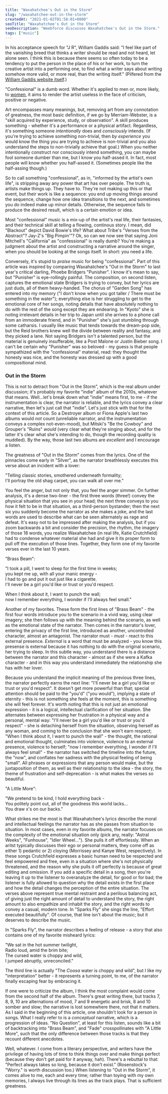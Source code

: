 ```yaml
---
title: "Waxahatchee's Out in the Storm"
slug: "/waxahatchee-out-in-the-storm"
createdAt: "2021-01-02T01:58:01+0000"
seoTitle: "Waxahatchee's Out in the Storm"
seoDescription: "Weebforce discusses Waxahatchee's Out in the Storm."
tags: ["music"]
---
```

In his acceptance speech for "J R", William Gaddis said: "I feel like part of the vanishing breed that thinks a writer should be read and not heard, let alone seen. I think this is because there seems so often today to be a tendency to put the person in the place of his or her work, to turn the creative artist into a performing one, to find what a writer says about writing somehow more valid, or more real, than the writing itself." (Pilfered from the <a href="http://williamgaddis.org" target="_blank" rel="noopener noreferrer">William Gaddis website itself</a>.)

"Confessional" is a dumb word. Whether it's applied to men or, more likely, to <a href="https://www.theguardian.com/music/2015/apr/09/why-are-only-women-described-as-confessional-singer-songwriters" target="_blank" rel="noopener noreferrer">women</a>, it aims to render the artist useless in the face of criticism, positive or negative.

Art encompasses many meanings, but, removing art from any connotation of greatness, the most basic definition, if we go by Merriam-Webster, is a "skill acquired by experience, study, or observation". A skill produces something - whether it's a performance or a physical artifact. Regardless, it's something someone *intentionally* does and *consciously* intends. (If you're trying to achieve something non-trivial, then *by experience* you would know the thing you are trying to achieve is non-trivial and you also understand the steps to non-trivially achieve that goal.) When you neither intentionally construct nor consciously intend something, you can maybe fool someone dumber than me, but I know you half-assed it. In fact, most people will know whether you half-assed it. (Sometimes people like the half-assing though.)

So to call something "confessional", as in, "informed by the artist's own life", is stripping away any power that art has over people. The truth is, artists make things up. They have to. They're not making up this or that event, but their work is like a sequence: you end up moving things around the sequence, change how one idea transitions to the next, and sometimes you do indeed make up minor details. Otherwise, the sequence fails to produce the desired result, which is a certain emotion or idea.

Most "confessional" music is a mix-up of the artist's real life, their fantasies, and their technical skill at telling a flowing, continous story. I mean, did "Blackout" depict David Bowie's life? What about Tribe's "Verses from the Abstract"? Jay-Z's "Big Pimpin'"? Ok, so can we now see that saying Joni Mitchell's "California" as "confessional" is really dumb? You're making a judgment about the artist and constructing a narrative around the singer, when you should be looking at the songs itself. In short: you need a life.

Conversely, it's stupid to *praise* music for being "confessional". Part of this article was inspired by comparing Waxahatchee's "Out in the Storm" to last year's critical darling, Phoebe Bridgers "Punisher". I know it's mean to say, but "Punisher" is eye-rollingly painful. The composition, on second listen, captures the emotional state Bridgers is trying to convey, but her lyrics are just duds, all of them heavy-handed. The chorus of "Garden Song" has entered into my memory ("I don't know when you got taller / There must be something in the water"); everything else is her struggling to get to the emotional core of her songs, noting details that have absolutely nothing to do with the rest of the song except they are endearing. In "Kyoto" she is noting irrelevant details in her trip to Japan until she arrives to a phone call from an immoderate friend, and in "Punisher" she's just stumbling through some catharsis. I usually like music that tends towards the dream-pop side, but the Reid brothers knew well the divide between reality and fantasy, and they picked a lane. Not saying Bridgers isn't a talented person, but the material is genuinely insufferable, like a Post Malone or Justin Bieber song. I can't be certain why "Punisher" was so beloved - my guess is that people sympathized with the "confessional" material, read: they thought the honesty was nice, and the honesty was dressed up with a good compositional mind.

### Out in the Storm

This is not to detract from "Out in the Storm", which is the real album under discussion; it's probably my favorite "indie" album of the 2010s, whatever that means. Well...let's break down what "indie" means first, to me - if the instrumentation is clear, the narrator is reliable, and the lyrics convey a clear narrative, then let's just call that "indie". Let's just stick with that for the context of this article. So a Destroyer album or Fiona Apple's last two albums would *not* count (unreliable narrator, and the instrumentation conveys a complex not-even-mood), but Mitski's "Be the Cowboy" and Grouper's "Ruins" *would* (very clear what they're singing about, and for the latter it's clear what she's intending to do, though the recording quality is muddled). By the way, those last two albums are *excellent* and I encourage a listen.

The greatness of "Out in the Storm" comes from the lyrics. One of the pinnacles come early in "Silver", as the narrator breathlessly executes this verse about an incident with a lover:

"Telling classic stories, smothered underneath formality;<br/>
I'll portray the old shag carpet, you can walk all over me."

You feel the anger, but not only that, you feel the anger simmer. On further analysis, it's a dense two-liner - the first three words (three!) convey the physical situation that you see in your head; the next three conveys to you how it felt to be in that situation, as a third-person bystander; then the next six you suddenly become the narrator as she makes a joke, and the last words are used to describe what can be seen alternately as rage and defeat. It's easy not to be impressed after making the analysis, but if you zoom backwards a bit and consider the precision, the rhythm, the imagery of those 18 words, you realize Waxahatchee (in real life, Katie Crutchfield) had to condense whatever material she had and give it its proper form to pull off the execution of those lines. Together, they form one of my favorite verses ever in the last 10 years.

"Brass Beam":

"I took a pill, I went to sleep for the first time in weeks;<br/>
you kept me up, with all your manic energy -<br/>
I had to go and put it out just like a cigarette.<br/>
I'll never be a girl you'd like or trust or you'd respect.<br/>

When I think about it, I want to punch the wall;<br/>
now I remember everything, I wonder if I'll always feel small."

Another of my favorites. These form the first lines of "Brass Beam" - the first four words introduce you to the scenario in a vivid way, using clear imagery; she then follows up with the meaning behind the scenario, as well as the emotional state of the narrator. Then comes in the narrator's lover, entering the privacy of the first line, introduced as another, uncontrolled character, almost an antagonist. The narrator must - *must* - react to this external presence. *External* is a word that must be analyzed - you know this presense is external because it has nothing to do with the original scenario, her trying to sleep. In this subtle way, you understand there is a distance between the narrator and this character - almost as if she were a Kafka character - and in this way you understand immediately the relationship she has with her lover.

Because you understand the implicit meaning of the previous three lines, the narrator perfectly earns the next line: "I'll never be a girl you'd like or trust or you'd respect". It doesn't get more powerful than that; special attention should be paid to the "you'd" ("you would"), implying a state of eternity - this is not something she feels at the moment, this is something she will feel forever. It's worth noting that this is not just an emotional expression - it is a logical, intellectual clarification of her situation. She alternates between expressing her frustration in a physical way and a personal, mental way: "I'll never be a girl you'd like or trust or you'd respect" - she is detaching herself from the situation, observing herself as any woman, and coming to the conclusion that she won't earn respect; "When I think about it, I want to punch the wall" - the thought, the rational and emotional thought, culminates into violence, violence to an external presence, violence to herself; "now I remember everything, I wonder if I'll always feel small" - the narrator has switched the timeline into the future, the "now", and conflates her sadness with the physical feeling of being "small". All phrases or expressions that any person would make, but the juxtaposition of them, as well as their relationship to the idea - the story, the theme of frustration and self-deprecation - is what makes the verses so beautiful.

"A Little More":

"We pretend to be kind, I hold everything back -<br/>
You politely point out, all of the goodness this world lacks...<br/>
You draw x's on our backs."


What strikes me the most is that Waxahatchee's lyrics describe the moral and intellectual feelings the narrator has as she passes from situation to situation. In most cases, even in my favorite albums, the narrator focuses on the complexity of the emotional situation only (pick any, really: "Astral Weeks", "Funhouse", "Idler Wheel..."). She pulls it off effortlessly. When an aritst typically discusses their ego or personal matters, they come off as either 1) pedantic or 2) cloying (Morrissey and Kanye West, respectively). In these songs Crutchfield expresses a basic human need to be respected and feel empowered and free, even in a situation where she's not physically threatened, and the reason why she pulls it off perfectly is because of great editing and omission. If you add a specific detail in a song, then you're leaving it up to the listener to overanalyze the detail, for good or for bad; the listener is fully allowed to question why the detail exists in the first place and how the detail changes the perception of the entire situation. The verses above represent true mental restraint and a perilous balancing act, of giving just the right amount of detail to understand the story, the right amount to also empathize and inhabit the story, and the right words to convey a casual, modern tone. In "Sparks Fly" she sings the line, "Effort executed beautifully". Of course, that line isn't about the music; but it deserves to describe the music.

In "Sparks Fly", the narrator describes a feeling of release - a story that also contains one of my favorite misheard lyrics:

"We sat in the hot summer twilight,<br/>
Radio loud, amid the brim bite;<br/>
The cursed water is choppy and wild,<br/>
I jumped abruptly, unreconciled."


The third line is actually "The *Coosa* water is choppy and wild", but I like my "interpretation" better - it represents a turning point, to me, of the narrator finally escaping fear by embracing it.

If one were to criticize the album, I think the most complaint would come from the second half of the album. There's great writing there, but tracks 7, 8, 9, 10 are alternations of mood, 7 and 9 energetic and brisk, 8 and 10 somber and slow; the narrative is lost somewhere there, not that it matters. As I said in the beginning of this article, one shouldn't look for a person in songs. What I really refer to is a *conceptual* narrative, which is a progression of ideas. "No Question", at least for this listen, sounds like a bit of backtracking into "Brass Beam", and "Fade" crosspollinates with "A Little More", such that the only difference between those tracks is that they recount different anecdotes.

Well, whatever. I come from a literary perspective, and writers have the privilege of having lots of time to think things over and make things perfect (because they don't get paid for it anyway, hah). There's a rebuttal to that: "Perfect always takes so long, because it don't exist." (Rosenstock's "Worry." is worth discussion too.) When listening to "Out in the Storm", it comes alive to me, each and every time; rather than toying with my own memories, I always live through its lines as the track plays. That is sufficient greatness.
